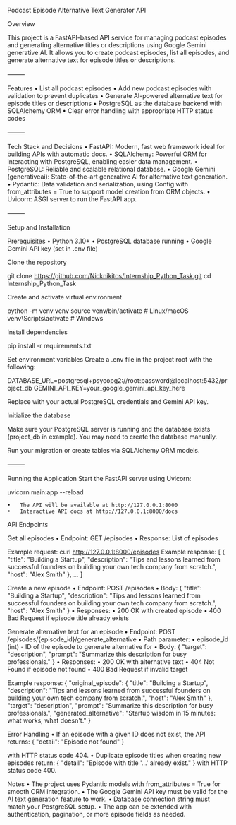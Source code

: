 Podcast Episode Alternative Text Generator API

Overview

This project is a FastAPI-based API service for managing podcast episodes and generating alternative titles or descriptions using Google Gemini generative AI. It allows you to create podcast episodes, list all episodes, and generate alternative text for episode titles or descriptions.

⸻

Features
	•	List all podcast episodes
	•	Add new podcast episodes with validation to prevent duplicates
	•	Generate AI-powered alternative text for episode titles or descriptions
	•	PostgreSQL as the database backend with SQLAlchemy ORM
	•	Clear error handling with appropriate HTTP status codes

⸻

Tech Stack and Decisions
	•	FastAPI: Modern, fast web framework ideal for building APIs with automatic docs.
	•	SQLAlchemy: Powerful ORM for interacting with PostgreSQL, enabling easier data management.
	•	PostgreSQL: Reliable and scalable relational database.
	•	Google Gemini (generativeai): State-of-the-art generative AI for alternative text generation.
	•	Pydantic: Data validation and serialization, using Config with from_attributes = True to support model creation from ORM objects.
	•	Uvicorn: ASGI server to run the FastAPI app.

⸻

Setup and Installation

Prerequisites
	•	Python 3.10+
	•	PostgreSQL database running
	•	Google Gemini API key (set in .env file)

Clone the repository

git clone https://github.com/Nicknikitos/Internship_Python_Task.git
cd Internship_Python_Task


Create and activate virtual environment

python -m venv venv
source venv/bin/activate  # Linux/macOS
venv\Scripts\activate     # Windows


Install dependencies

pip install -r requirements.txt


Set environment variables
Create a .env file in the project root with the following:

DATABASE_URL=postgresql+psycopg2://root:password@localhost:5432/project_db
GEMINI_API_KEY=your_google_gemini_api_key_here


Replace with your actual PostgreSQL credentials and Gemini API key.

Initialize the database

Make sure your PostgreSQL server is running and the database exists (project_db in example). You may need to create the database manually.

Run your migration or create tables via SQLAlchemy ORM models.

⸻

Running the Application
Start the FastAPI server using Uvicorn:

uvicorn main:app --reload

	•	The API will be available at http://127.0.0.1:8000
	•	Interactive API docs at http://127.0.0.1:8000/docs


API Endpoints

Get all episodes
	•	Endpoint: GET /episodes
	•	Response: List of episodes

Example request:
curl http://127.0.0.1:8000/episodes
Example response:
[
  {
    "title": "Building a Startup",
    "description": "Tips and lessons learned from successful founders on building your own tech company from scratch.",
    "host": "Alex Smith"
  },
  ...
]


Create a new episode
	•	Endpoint: POST /episodes
	•	Body:
{
  "title": "Building a Startup",
  "description": "Tips and lessons learned from successful founders on building your own tech company from scratch.",
  "host": "Alex Smith"
}
	•	Responses:
	•	200 OK with created episode
	•	400 Bad Request if episode title already exists



Generate alternative text for an episode
	•	Endpoint: POST /episodes/{episode_id}/generate_alternative
	•	Path parameter:
	•	episode_id (int) - ID of the episode to generate alternative for
	•	Body:
{
  "target": "description",
  "prompt": "Summarize this description for busy professionals."
}
	•	Responses:
	•	200 OK with alternative text
	•	404 Not Found if episode not found
	•	400 Bad Request if invalid target

Example response:
{
  "original_episode": {
    "title": "Building a Startup",
    "description": "Tips and lessons learned from successful founders on building your own tech company from scratch.",
    "host": "Alex Smith"
  },
  "target": "description",
  "prompt": "Summarize this description for busy professionals.",
  "generated_alternative": "Startup wisdom in 15 minutes: what works, what doesn't."
}


Error Handling
	•	If an episode with a given ID does not exist, the API returns:
{
  "detail": "Episode not found"
}

with HTTP status code 404.
	•	Duplicate episode titles when creating new episodes return:
{
  "detail": "Episode with title '...' already exist."
}
with HTTP status code 400.


Notes
	•	The project uses Pydantic models with from_attributes = True for smooth ORM integration.
	•	The Google Gemini API key must be valid for the AI text generation feature to work.
	•	Database connection string must match your PostgreSQL setup.
	•	The app can be extended with authentication, pagination, or more episode fields as needed.
